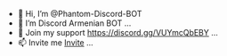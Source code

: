 - 👋 Hi, I’m @Phantom-Discord-BOT
- 👀 I’m Discord Armenian BOT ...
- 💞️ Join my support https://discord.gg/VUYmcQbEBY ...
- 📫 Invite me [Invite](https://discord.com/oauth2/authorize?client_id=857297914031112192&permissions=8&scope=bot) ...

